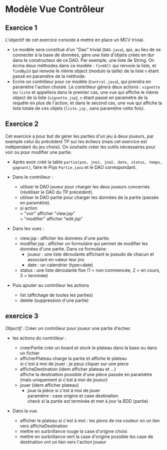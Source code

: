 # Modèle Vue Contrôleur

## Exercice 1

L'objectif de cet exercice consiste à mettre en place un MCV trivial.
- Le modèle sera constitué d'un "Dao" trivial (`DAO.java`), qui, au lieu de se connecter à la base de données, gère une liste d'objets créés en dur dans le constructeur de ce DAO. Par exemple, une liste de String. On écrira deux méthodes dans ce modèle : `findAll` qui renvoie la liste, et `findById` qui renvoie le nième object (modulo la taille) de la liste `n` étant passé en paramètre de la méthode.
- Ecrire un contrôleur pour ce modèle (`Control.java`), qui prendra en paramètre l'action choisie. Le contrôleur gèrera deux actions : `vignette` ou `liste` et appellera dans le premier cas, une vue qui affiche le nième object de la liste (`vignette.jsp`), `n` étant passé en paramètre de la requête en plus de l'action, et dans le second cas, une vue qui affiche la liste totale de ces objets (`liste.jsp` , sans paramètre cette fois).  


## Exercice 2


Cet exercice a pour but de gérer les parties d'un jeu à deux joueurs, par exemple celui du précédent TP sur les échecs (mais cet exercice est indépendant du jeu choisi). On souhaite créer les outils nécessaires pour voir ou pour modifier une partie.

* Après avoir créé la table `partie(pno, jno1, jno2, date, status, temps, gagnant)`, faire le Pojo `Partie.java` et le DAO correspondant.

* Dans le contrôleur :
    * utiliser le DAO joueur pour charger les deux joueurs concernés (réutiliser le DAO du TP précédent).
    * utiliser le DAO partie pour charger les données de la partie (passée en paramètre).
	* si action  
	  = "voir" afficher "view.jsp"  
	  = "modifier" afficher "edit.jsp"  

* Dans les vues :
    * view.jsp : afficher les données d'une partie.
    * modifier.jsp : afficher un formulaire qui permet de modifier les données d'une partie. Dans ce formulaire: 
        * joueur : une liste déroulante affichant le pseudo de chacun et associant en valeur leur jno  
        * date : un calendrier (type=date)  
	 *  status : une liste déroulante fixe (1 = non commencée, 2 = en cours, 3 = terminée)  

* Puis ajouter au contrôleur les actions
 	* list (affichage de toutes les parties)
 	* delete (suppression d'une partie)


## exercice 3

*Objectif* : Créer un contrôleur pour joueur une partie d'echec

* les actions du contrôleur :
	* creerPartie
		crée un board et stock le plateau dans la base ou dans un fichier
	* afficherPlateau
		charge la partie et affiche le plateau</br>
		si c'est à moi de jouer : je peux cliquer sur une piece
	* afficheDestination
		(idem afficher plateau et ...)<br/>
		affiche la destination possible d'une pièce passée en paramètre<br/>
		(mais uniquement si c'est à moi de joueur)
	* jouer
		(idem afficher plateau)
		+ joue la pièce si c'est à moi de jouer<br/>
		paramètre : case origine et case destination<br/>
		check si la partie est terminée et met à jour la BDD (partie)

* Dans la vue.
	- afficher le plateau
		si c'est à moi : les pions de ma couleur on un lien vers afficheDestination
	- mettre en surbrillance rouge la case d'origine choisi
	- mettre en surbrillance vert la case d'origine possible
		les case de destination ont un lien vers l'action joueur
